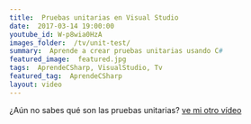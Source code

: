 ```yaml
---
title:  Pruebas unitarias en Visual Studio
date:  2017-03-14 19:00:00
youtube_id: W-p8wia0HzA
images_folder:  /tv/unit-test/
summary:  Aprende a crear pruebas unitarias usando C#
featured_image:  featured.jpg
tags:  AprendeCSharp, VisualStudio, Tv
featured_tag:  AprendeCSharp
layout: video
---
```


¿Aún no sabes qué son las pruebas unitarias? <a href="..\pruebas-unitarias" target="_blank">ve mi otro vídeo</a>
